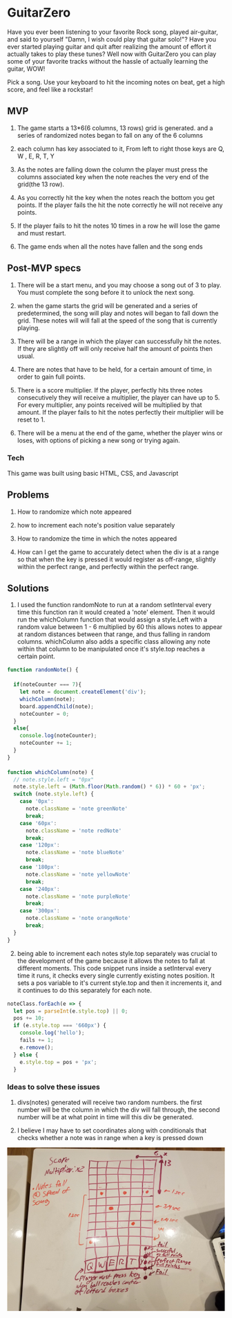 # GuitarZero
Have you ever been listening to your favorite Rock song, played air-guitar, and said
to yourself "Damn, I wish could play that guitar solo!"? Have you ever started playing guitar
and quit after realizing the amount of effort it actually takes to play these tunes?
Well now with GuitarZero you can play some of your favorite tracks without the hassle
of actually learning the guitar, WOW!

Pick a song. Use your keyboard to hit the incoming notes on beat, get a high score, and feel like
a rockstar!



## MVP
1. The game starts a 13*6(6 columns, 13 rows) grid is generated. and a series of
   randomized notes began to fall on any of the 6 columns

3. each column has key associated to it, From left to right those keys are Q, W , E, R, T, Y

4. As the notes are falling down the column the player must press the columns associated
   key when the note reaches the very end of the grid(the 13 row).

5. As you correctly hit the key when the notes reach the bottom you get points.
   If the player fails the hit the note correctly he will not receive any points.

6. If the player fails to hit the notes 10 times in a row he will lose the game
   and must restart.

7. The game ends when all the notes have fallen and the song ends




## Post-MVP specs

1. There will be a start menu, and you may choose a song out of 3 to play.
   You must complete the song before it to unlock the next song.

2. when the game starts the grid will be generated and a series of predetermined,
   the song will play and notes will began to fall down the grid. These notes will will fall at the speed of the song that is currently playing.

3. There will be a range in which the player can successfully hit the notes.
   If they are slightly off will only receive half the amount of points then usual.

4. There are notes that have to be held, for a certain amount of time, in order
   to gain full points.

4. There is a score multiplier. If the player, perfectly hits three notes consecutively
   they will receive a multiplier, the player can have up to 5. For every multiplier,
   any points received will be multiplied by that amount. If the player fails to hit
   the notes perfectly their multiplier will be reset to 1.

5. There will be a menu at the end of the game, whether the player wins or loses, with options of
   picking a new song or trying again.

### Tech

 This game was built using basic HTML, CSS, and Javascript


## Problems

1. How to randomize which note appeared

2. how to increment each note's position value separately

3. How to randomize the time in which the notes appeared

4. How can I get the game to accurately detect when the div is at a range
   so that when the key is pressed it would register as off-range, slightly
   within the perfect range, and perfectly within the perfect range.

## Solutions

1.  I used the function randomNote to run at a random setInterval every time this
    function ran it would created a 'note' element. Then it would run the whichColumn
    function that would assign a style.Left with a random value between 1 - 6 multiplied
    by 60 this allows notes to appear at random distances between that range, and thus
    falling in random columns. whichColumn also adds a specific class allowing any note
    within that column to be manipulated once it's style.top reaches a certain point.

```javascript
function randomNote() {

  if(noteCounter === 7){
    let note = document.createElement('div');
    whichColumn(note);
    board.appendChild(note);
    noteCounter = 0;
  }
  else{
    console.log(noteCounter);
    noteCounter += 1;
  }
}

function whichColumn(note) {
  // note.style.left = "0px"
  note.style.left = (Math.floor(Math.random() * 6)) * 60 + 'px';
  switch (note.style.left) {
    case '0px':
      note.className = 'note greenNote'
      break;
    case '60px':
      note.className = 'note redNote'
      break;
    case '120px':
      note.className = 'note blueNote'
      break;
    case '180px':
      note.className = 'note yellowNote'
      break;
    case '240px':
      note.className = 'note purpleNote'
      break;
    case '300px':
      note.className = 'note orangeNote'
      break;
  }
}
```
2. being able to increment each notes style.top separately was crucial to the development
   of the game because it allows the notes to fall at different moments. This code
   snippet runs inside a setInterval every time it runs, it checks every single currently
   existing notes position. It sets a pos variable to it's current style.top and
   then it increments it, and it continues to do this separately for each note.

```javascript
noteClass.forEach(e => {
  let pos = parseInt(e.style.top) || 0;
  pos += 10;
  if (e.style.top === '660px') {
    console.log('hello');
    fails += 1;
    e.remove();
  } else {
    e.style.top = pos + 'px';
  }
```


### Ideas to solve these issues
1. divs(notes) generated will receive two random numbers. the first number will be the column
   in which the div will fall through, the second number will be at what point in time
   will this div be generated.

2. I believe I may have to set coordinates along with conditionals that checks whether
   a note was in range when a key is pressed down

![wireframe](wireFrame.jpg)

